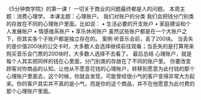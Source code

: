 《5分钟商学院》的第一课！ 
一切关于商业的问题最终都是人的问题。 
本周主题：消费心理学。 
本课主题：心理账户。 
我们对账户的分类 
我们会把钱分门别类的存放在不同的心理账户里面。比如说： 
	•	生活必要的开支账户
	•	家庭建设和个人发展账户
	•	情感维系账户
	•	享乐休闲账户
虽然这些账户都是在一个大账户之下，但其实各个子账户都是独立存在的。 
案例 
听音乐会前，丢了200块。 
当丢失的是价值200块的公交卡时，大多数人会选择继续前往观看；当丢失的是打算用来购买音乐会门票的200块时，大多数人选择不去看了。 
最后总结 
心理账户，就是每个人其实把同样的钱在心里面，分门别类的存放在了不同的账户里。 
你要改变顾客对你商品的认知，让他从不愿意花钱的心理账户，转移到愿意为此付钱的那个心理账户里面去，这个时候，你就会发现，可能曾经很小气的客户变得非常大方起来。你的客户其实并不真的是小气，而是你的这个商品，并不在他愿意为此付费的那个心理账户里面。 


